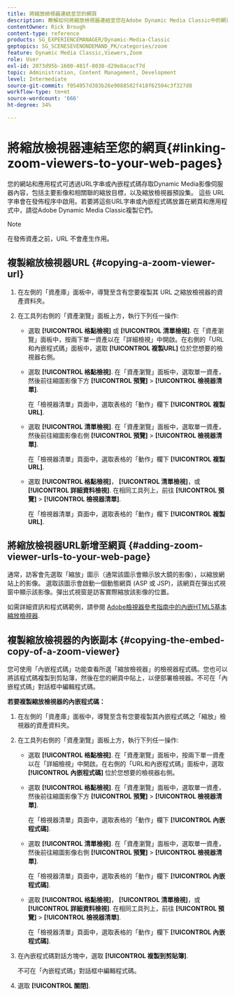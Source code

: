 ```yaml
---
title: 將縮放檢視器連結至您的網頁
description: 瞭解如何將縮放檢視器連結至您在Adobe Dynamic Media Classic中的網頁。
contentOwner: Rick Brough
content-type: reference
products: SG_EXPERIENCEMANAGER/Dynamic-Media-Classic
geptopics: SG_SCENESEVENONDEMAND_PK/categories/zoom
feature: Dynamic Media Classic,Viewers,Zoom
role: User
exl-id: 2073d95b-1600-481f-8038-d29e8acacf7d
topic: Administration, Content Management, Development
level: Intermediate
source-git-commit: f054057d383b26e9088582f418f62504c3f327d8
workflow-type: tm+mt
source-wordcount: '666'
ht-degree: 34%

---
```


# 將縮放檢視器連結至您的網頁{#linking-zoom-viewers-to-your-web-pages}

您的網站和應用程式可透過URL字串或內嵌程式碼存取Dynamic Media影像伺服器內容，包括主要影像和相關聯的縮放目標，以及縮放檢視器預設集。 這些 URL 字串會在發佈程序中啟用。若要將這些URL字串或內嵌程式碼放置在網頁和應用程式中，請從Adobe Dynamic Media Classic複製它們。

>[!NOTE]
>
>在發佈資產之前，URL 不會產生作用。

## 複製縮放檢視器URL {#copying-a-zoom-viewer-url}

1. 在左側的「資產庫」面板中，導覽至含有您要複製其 URL 之縮放檢視器的資產資料夾。
1. 在工具列右側的「資產瀏覽」面板上方，執行下列任一操作:

   * 選取 **[!UICONTROL 格點檢視]** 或 **[!UICONTROL 清單檢視]**. 在「資產瀏覽」面板中，按兩下單一資產以在「詳細檢視」中開啟。在右側的「URL和內嵌程式碼」面板中，選取 **[!UICONTROL 複製URL]** 位於您想要的檢視器右側。
   * 選取 **[!UICONTROL 格點檢視]**. 在「資產瀏覽」面板中，選取單一資產，然後前往縮圖影像下方 **[!UICONTROL 預覽]** > **[!UICONTROL 檢視器清單]**.

     在「檢視器清單」頁面中，選取表格的「動作」欄下 **[!UICONTROL 複製URL]**.

   * 選取 **[!UICONTROL 清單檢視]**. 在「資產瀏覽」面板中，選取單一資產，然後前往縮圖影像右側 **[!UICONTROL 預覽]** > **[!UICONTROL 檢視器清單]**.

     在「檢視器清單」頁面中，選取表格的「動作」欄下 **[!UICONTROL 複製URL]**.

   * 選取 **[!UICONTROL 格點檢視]**， **[!UICONTROL 清單檢視]**，或 **[!UICONTROL 詳細資料檢視]**. 在相同工具列上，前往 **[!UICONTROL 預覽]** > **[!UICONTROL 檢視器清單]**.

     在「檢視器清單」頁面中，選取表格的「動作」欄下 **[!UICONTROL 複製URL]**.

## 將縮放檢視器URL新增至網頁 {#adding-zoom-viewer-urls-to-your-web-page}

通常，訪客會先選取「縮放」圖示（通常該圖示會顯示放大鏡的影像），以縮放網站上的影像。 選取該圖示會啟動一個動態網頁 (ASP 或 JSP)，該網頁在彈出式視窗中顯示該影像。彈出式視窗是訪客實際縮放該影像的位置。

如需詳細資訊和程式碼範例，請參閱 [Adobe檢視器參考指南中的內嵌HTML5基本縮放檢視器](https://experienceleague.adobe.com/en/docs/dynamic-media-developer-resources/library/viewers-aem-assets-dmc/basic-zoom/c-html5-20-basic-zoom-viewer-about#section-e1c3106f5b3e445d9b95be337c2f94e2).

## 複製縮放檢視器的內嵌副本 {#copying-the-embed-copy-of-a-zoom-viewer}

您可使用「內嵌程式碼」功能查看所選「縮放檢視器」的檢視器程式碼。您也可以將該程式碼複製到剪貼簿，然後在您的網頁中貼上，以便部署檢視器。不可在「內嵌程式碼」對話框中編輯程式碼。

**若要複製縮放檢視器的內嵌程式碼：**

1. 在左側的「資產庫」面板中，導覽至含有您要複製其內嵌程式碼之「縮放」檢視器的資產資料夾。
1. 在工具列右側的「資產瀏覽」面板上方，執行下列任一操作:

   * 選取 **[!UICONTROL 格點檢視]**. 在「資產瀏覽」面板中，按兩下單一資產以在「詳細檢視」中開啟。在右側的「URL和內嵌程式碼」面板中，選取 **[!UICONTROL 內嵌程式碼]** 位於您想要的檢視器右側。
   * 選取 **[!UICONTROL 格點檢視]**. 在「資產瀏覽」面板中，選取單一資產，然後前往縮圖影像下方 **[!UICONTROL 預覽]** > **[!UICONTROL 檢視器清單]**.

     在「檢視器清單」頁面中，選取表格的「動作」欄下 **[!UICONTROL 內嵌程式碼]**.

   * 選取 **[!UICONTROL 清單檢視]**. 在「資產瀏覽」面板中，選取單一資產，然後前往縮圖影像右側 **[!UICONTROL 預覽]** > **[!UICONTROL 檢視器清單]**.

     在「檢視器清單」頁面中，選取表格的「動作」欄下 **[!UICONTROL 內嵌程式碼]**.

   * 選取 **[!UICONTROL 格點檢視]**， **[!UICONTROL 清單檢視]**，或 **[!UICONTROL 詳細資料檢視]**. 在相同工具列上，前往 **[!UICONTROL 預覽]** > **[!UICONTROL 檢視器清單]**.

     在「檢視器清單」頁面中，選取表格的「動作」欄下 **[!UICONTROL 內嵌程式碼]**.

1. 在內嵌程式碼對話方塊中，選取 **[!UICONTROL 複製到剪貼簿]**.

   不可在「內嵌程式碼」對話框中編輯程式碼。

1. 選取 **[!UICONTROL 關閉]**.
